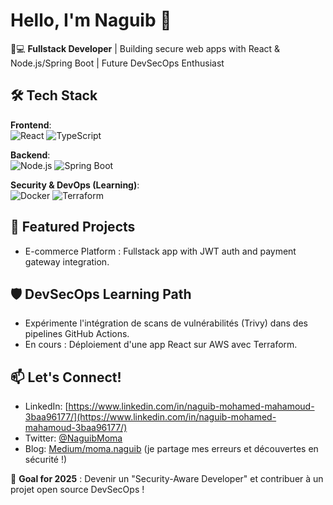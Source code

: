 # Hello, I'm Naguib 👋  

👨💻 **Fullstack Developer** | Building secure web apps with React & Node.js/Spring Boot | Future DevSecOps Enthusiast  

## 🛠️ Tech Stack  
**Frontend**:  
![React](https://img.shields.io/badge/React-%2320232a.svg?logo=react&logoColor=%2361DAFB)
![TypeScript](https://img.shields.io/badge/TypeScript-%23007ACC.svg?logo=typescript&logoColor=white)

**Backend**:  
![Node.js](https://img.shields.io/badge/Node.js-43853D?logo=node.js&logoColor=white)
![Spring Boot](https://img.shields.io/badge/Spring_Boot-%236DB33F.svg?logo=spring&logoColor=white)

**Security & DevOps (Learning)**:  
![Docker](https://img.shields.io/badge/Docker-%230db7ed.svg?logo=docker&logoColor=white)
![Terraform](https://img.shields.io/badge/Terraform-%235835CC.svg?logo=terraform&logoColor=white)

## 🌟 Featured Projects  
- E-commerce Platform : Fullstack app with JWT auth and payment gateway integration.  

## 🛡️ DevSecOps Learning Path  
- Expérimente l'intégration de scans de vulnérabilités (Trivy) dans des pipelines GitHub Actions.  
- En cours : Déploiement d'une app React sur AWS avec Terraform.  

## 📫 Let's Connect!  
- LinkedIn: [https://www.linkedin.com/in/naguib-mohamed-mahamoud-3baa96177/](https://www.linkedin.com/in/naguib-mohamed-mahamoud-3baa96177/)  
- Twitter: [@NaguibMoma](https://x.com/NaguibMoma)  
- Blog: [Medium/moma.naguib](https://medium.com/@moma.naguib) (je partage mes erreurs et découvertes en sécurité !)  

🎯 **Goal for 2025** : Devenir un "Security-Aware Developer" et contribuer à un projet open source DevSecOps !  
